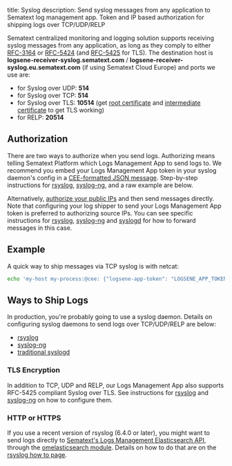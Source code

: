 title: Syslog
description: Send syslog messages from any application to Sematext log management app. Token and IP based authorization for shipping logs over TCP/UDP/RELP

Sematext centralized monitoring and logging solution supports receiving syslog messages from any application, as long as
they comply to either [RFC-3164](https://tools.ietf.org/html/rfc3164) or
[RFC-5424](https://tools.ietf.org/html/rfc5424) (and
[RFC-5425](https://tools.ietf.org/html/rfc5425) for TLS). The
destination host is **logsene-receiver-syslog.sematext.com** / **logsene-receiver-syslog.eu.sematext.com** (if using Sematext Cloud Europe) and ports we use are:

  - for Syslog over UDP: **514**
  - for Syslog over TCP: **514**
  - for Syslog over TLS: **10514** (get [root certificate](https://apps.sematext.com/cert/DigiCert_Global_Root_CA.pem) and [intermediate certificate](https://apps.sematext.com/cert/DigiCertCA.pem) to get
    TLS working)
  - for RELP: **20514**

## Authorization

There are two ways to authorize when you send logs. Authorizing means telling Sematext Platform which Logs Management App to send logs to. We recommend you embed your Logs Management App token in your syslog daemon's config in a [CEE-formatted JSON message](json-messages-over-syslog). Step-by-step instructions for [rsyslog](rsyslog), [syslog-ng](syslog-ng), and a raw example are below.

Alternatively, [authorize your public IPs](authorizing-ips-for-syslog) and then send messages directly. Note that configuring your log shipper to send your Logs Management App token is preferred to authorizing source IPs. You can see specific instructions for [rsyslog](rsyslog), [syslog-ng](syslog-ng) and [syslogd](syslogd) for how to forward messages in this case.  

## Example

A quick way to ship messages via TCP syslog is with netcat:

``` bash
echo 'my-host my-process:@cee: {"logsene-app-token": "LOGSENE_APP_TOKEN_GOES_HERE", "message": "hello world2!"}' | nc logsene-receiver-syslog.sematext.com 514
```

## Ways to Ship Logs

In production, you're probably going to use a syslog daemon. Details on configuring syslog daemons to send logs over TCP/UDP/RELP are below:

  - [rsyslog](rsyslog)
  - [syslog-ng](syslog-ng)
  - [traditional syslogd](syslogd)

### TLS Encryption

In addition to TCP, UDP and RELP, our Logs Management App also supports RFC-5425 compliant Syslog over TLS. See instructions for [rsyslog](rsyslog) and [syslog-ng](syslog-ng) on how to configure them.

### HTTP or HTTPS

If you use a recent version of rsyslog (6.4.0 or later), you might want to send logs directly to [Sematext's Logs Management Elasticsearch API](index-events-via-elasticsearch-api), through the [omelasticsearch module](http://www.rsyslog.com/doc/omelasticsearch.html). Details on how
to do that are on the [rsyslog how to page](rsyslog).
